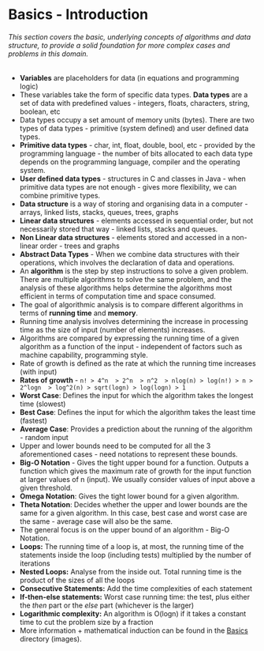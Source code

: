 # Basics - Introduction
###### This section covers the basic, underlying concepts of algorithms and data structure, to provide a solid foundation for more complex cases and problems in this domain. 

- **Variables** are placeholders for data (in equations and programming logic)
- These variables take the form of specific data types. **Data types** are a set of data with predefined values - integers, floats, characters, string, boolean, etc
- Data types occupy a set amount of memory units (bytes). There are two types of data types - primitive (system defined) and user defined data types.
- **Primitive data types** - char, int, float, double, bool, etc - provided by the programming language - the number of bits allocated to each data type depends on the programming language, compiler and the operating system. 
- **User defined data types** - structures in C and classes in Java - when primitive data types are not enough - gives more flexibility, we can combine primitive types.
- **Data structure** is a way of storing and organising data in a computer - arrays, linked lists, stacks, queues, trees, graphs
- **Linear data structures** - elements accessed in sequential order, but not necessarily stored that way - linked lists, stacks and queues.
- **Non Linear data structures** - elements stored and accessed in a non-linear order - trees and graphs
- **Abstract Data Types** - When we combine data structures with their operations, which involves the declaration of data and operations. 
- An **algorithm** is the step by step instructions to solve a given problem. There are multiple algorithms to solve the same problem, and the analysis of these algorithms helps determine the algorithms most efficient in terms of computation time and space consumed. 
- The goal of algorithmic analysis is to compare different algorithms in terms of **running time** and **memory**. 
- Running time analysis involves determining the increase in processing time as the size of input (number of elements) increases.
- Algorithms are compared by expressing the running time of a given algorithm as a function of the input - independent of factors such as machine capability, programming style.
- Rate of growth is defined as the rate at which the running time increases (with input)
- **Rates of growth** - 
``` n! > 4^n  > 2^n  > n^2  > nlog(n) > log(n!) > n > 2^logn  > log^2(n) > sqrt(logn) > log(logn) > 1 ```
- **Worst Case**: Defines the input for which the algorithm takes the longest time (slowest)
- **Best Case**: Defines the input for which the algorithm takes the least time (fastest)
- **Average Case**: Provides a prediction about the running of the algorithm - random input
- Upper and lower bounds need to be computed for all the 3 aforementioned cases - need notations to represent these bounds.
- **Big-O Notation** - Gives the tight upper bound for a function. Outputs a function which gives the maximum rate of growth for the input function at larger values of n (input). We usually consider values of input above a given threshold. 
- **Omega Notation**: Gives the tight lower bound for a given algorithm. 
- **Theta Notation**: Decides whether the upper and lower bounds are the same for a given algorithm. In this case, best case and worst case are the same - average case will also be the same.
- The general focus is on the upper bound of an algorithm - Big-O Notation.
- **Loops:** The running time of a loop is, at most, the running time of the statements inside the loop (including tests) multiplied by the number of iterations
- **Nested Loops:** Analyse from the inside out. Total running time is the product of the sizes of all the loops
- **Consecutive Statements:** Add the time complexities of each statement
- **If-then-else statements:**  Worst case running time: the test, plus either the *then* part or the *else* part (whichever is the larger)
- **Logarithmic complexity:** An algorithm is O(logn) if it takes a constant time to cut the problem size by a fraction
- More information + mathematical induction can be found in the [Basics](/Basics) directory (images).
